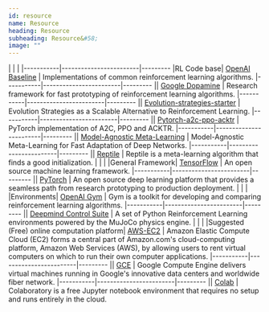 ```yaml
---
id: resource
name: Resource
heading: Resource
subheading: Resource&#58;
image: ""
---
```


|           | | 
|-----------|------------------------|---------
|RL Code base| [OpenAI Baseline](https://github.com/openai/baselines) | Implementations of common reinforcement learning algorithms.
|-----------|------------------------|---------
|| [Google Dopamine](https://github.com/google/dopamine) | Research framework for fast prototyping of reinforcement learning algorithms.
|-----------|------------------------|---------
|| [Evolution-strategies-starter](https://github.com/openai/evolution-strategies-starter) | Evolution Strategies as a Scalable Alternative to Reinforcement Learning.
|-----------|------------------------|---------
|| [Pytorch-a2c-ppo-acktr](https://github.com/ikostrikov/pytorch-a2c-ppo-acktr) | PyTorch implementation of A2C, PPO and ACKTR.
|-----------|------------------------|---------
|| [Model-Agnostic Meta-Learning](https://github.com/cbfinn/maml) | Model-Agnostic Meta-Learning for Fast Adaptation of Deep Networks.
|-----------|------------------------|---------
|| [Reptile](https://github.com/openai/supervised-reptile) | Reptile is a meta-learning algorithm that finds a good initialization.
|           | | 
|General Framework| [TensorFlow](https://www.tensorflow.org/) | An open source machine learning framework.
|-----------|------------------------|---------
|| [PyTorch](http://pytorch.org/) | An open source deep learning platform that provides a seamless path from research prototyping to production deployment.
|           | | 
|Environments| [OpenAI Gym](https://gym.openai.com/) | Gym is a toolkit for developing and comparing reinforcement learning algorithms.
|-----------|------------------------|---------
|| [Deepmind Control Suite](https://github.com/deepmind/dm_control) | A set of Python Reinforcement Learning environments powered by the MuJoCo physics engine.
|           | | 
|Suggested (Free) online computation platform| [AWS-EC2](https://aws.amazon.com/ec2/) | Amazon Elastic Compute Cloud (EC2) forms a central part of Amazon.com's cloud-computing platform, Amazon Web Services (AWS), by allowing users to rent virtual computers on which to run their own computer applications.
|-----------|------------------------|---------
|| [GCE](https://cloud.google.com/compute/) | Google Compute Engine delivers virtual machines running in Google's innovative data centers and worldwide fiber network.
|-----------|------------------------|---------
|| [Colab](https://colab.research.google.com) | Colaboratory is a free Jupyter notebook environment that requires no setup and runs entirely in the cloud.
